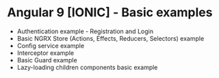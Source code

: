# Angular 9 [IONIC] - Basic examples

- Authentication example - Registration and Login
- Basic NGRX Store (Actions, Effects, Reducers, Selectors) example
- Config service example
- Interceptor example
- Basic Guard example
- Lazy-loading children components basic example

